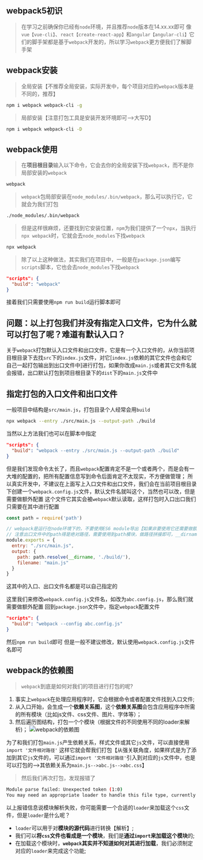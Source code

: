 ## webpack5初识
> 在学习之前确保你已经有`node`环境，并且推荐`node`版本在14.xx.xx即可
像`vue【vue-cli】`、`react【create-react-app】`和`angular【angular-cli】`它们的脚手架都是基于`webpack`开发的，所以学习`webpack`更方便我们了解脚手架

## webpack安装
> 全局安装【不推荐全局安装，实际开发中，每个项目对应的`webpack`版本是不同的，推荐】
```bash
npm i webpack webpack-cli -g
```
> 局部安装【注意打包工具是安装开发环境即可-->大写D】
```bash
npm i webpack webpack-cli -D
```

## webpack使用
> 在**项目根目录**输入以下命令，它会去你的全局安装下找`webpack`，而不是你局部安装的`webpack`
```bash
webpack
```

> `webpack`包局部安装在`node_modules/.bin/webpack`，那么可以执行它，它就会为我们打包
```bash
./node_modules/.bin/webpack
```

> 但是这样很麻烦，还要找到它安装位置，`npm`为我们提供了一个`npx`，当执行`npx webpack`时，它就会去`node_modules`下找`webpack`
```bash
npx webpack
```

> 除了以上这种做法，其实我们在项目中，一般是在`package.json`编写`scripts`脚本，它也会去`node_modules`下找`webpack`
```json
"scripts": {
  "build": "webpack"
}
```
接着我们只需要使用`npm run build`运行脚本即可

## 问题：以上打包我们并没有指定入口文件，它为什么就可以打包了呢？难道有默认入口？
关于`webpack`打包默认入口文件和出口文件，它是有一个入口文件的，从你当前项目根目录下去找`src`下的`index.js`文件，对它[`index.js`依赖的其它文件也会和它自己一起打包输出到出口文件中]进行打包，如果你改成`main.js`或者其它文件名就会报错，出口默认打包到项目根目录下的`dist`下的`main.js`文件中

## 指定打包的入口文件和出口文件
一般项目中结构是`src/main.js`，打包目录个人经常会用`build`
```bash
npx webpack --entry ./src/main.js --output-path ./build
```

当然以上方法我们也可以在脚本中指定
```json
"scripts": {
  "build": "webpack --entry ./src/main.js --output-path ./build"
}
```

但是我们发现命令太长了，而且`webpack`配置肯定不是一个或者两个，而是会有一大堆的配置的，把所有配置信息写到命令后面肯定不太现实，不方便做管理；
所以真实开发中，不建议在上面写上入口文件和出口文件，我们会在当前项目根目录下创建一个`webpack.config.js`文件，默认文件名就叫这个，当然也可以改，但是需要做额外配置
这个文件它其实会被`webpack`默认读取，这样打包时入口出口我们只需要在其中进行配置
```js
const path = require('path')

// webpack是运行在node环境下的，不要使用ES6 module导出【如果非要使用它还需要做额外配置】
// 注意出口文件中的path得是绝对路径，需要使用到path模块，做路径拼接即可，__dirname就是当前编写代码文件所在目录【绝对路径】
module.exports = {
  entry: "./src/main.js",
  output: {
    path: path.resolve(__dirname, './build/'),
    filename: "main.js"
  }
}
```
这其中的入口、出口文件名都是可以自己指定的

这里我们来修改`webpack.config.js`文件名，如改为`abc.config.js`，那么我们就需要做额外配置
回到`package.json`文件中，指定`webpack`配置文件
```json
"scripts": {
  "build": "webpack --config abc.config.js"
}
```

然后`npm run build`即可
但是一般不建议修改，默认使用`webpack.config.js`文件名即可

## webpack的依赖图
> `webpack`到底是如何对我们的项目进行打包的呢?
1. 事实上`webpack`在处理应用程序时，它会根据命令或者配置文件找到入口文件;
2. 从入口开始，会生成一个**依赖关系图**，这个**依赖关系图**会包含应用程序中所需的所有模块（比如js文件、css文件、图片、字体等）；
3. 然后遍历图结构，打包一个个模块（根据文件的不同使用不同的loader来解析)；
![webpack的依赖图](https://s1.ax1x.com/2022/10/17/xDVdM9.png)

为了和我们打包`main.js`产生依赖关系，样式文件或其它`js`文件，可以直接使用`import '文件相对路径'`
这样它就会帮我们打包【从强关联角度，如果样式是为了添加到其它`js`文件的，可以通过`import '文件相对路径'`引入到对应的`js`文件中，也是可以打包的-->其依赖关系为`main.js-->abc.js-->abc.css`】

> 然后我们再次打包，发现报错了
```bash
Module parse failed: Unexpected token (1:0)
You may need an appropriate loader to handle this file type, currently no loaders are configured to process this file. See https://webpack.js.org/concepts#loaders
```
以上报错信息说模块解析失败，你可能需要一个合适的`loader`来加载这个`css`文件，但是`loader`是什么呢？
- `loader`可以用于对**模块的源代码**进行转换【解析】;
- 我们可以**将`css`文件也看成是一个模块**，我们是**通过`import`来加载这个模块**的;
- 在加载这个模块时，**`webpack`其实并不知道如何对其进行加载**，我们必须制定对应的`loader`来完成这个功能;
